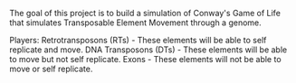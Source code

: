 The goal of this project is to build a simulation of Conway's Game of Life that simulates Transposable Element Movement through a genome. 

Players:
Retrotransposons (RTs) - These elements will be able to self replicate and move.
DNA Transposons (DTs) - These elements will be able to move but not self replicate.
Exons - These elements will not be able to move or self replicate.


